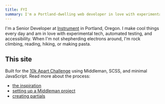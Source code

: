 ```yaml
---
title: FYI
summary: I'm a Portland-dwelling web developer in love with experimental tech, automated testing, and accessibility. I make super cool things at Instrument.
---
```


I'm a Senior Developer at [Instrument](https://instrument.com) in Portland, Oregon. I make cool things every day and am in love with experimental tech, automated testing, and accessibility. When I'm not shepherding electrons around, I'm rock climbing, reading, hiking, or making pasta.

## This site

Built for the [10k Apart Challenge](https://a-k-apart.com/) using Middleman, SCSS, and minimal JavaScript. Read more about the process:

- [the inspiration](/creating-once)
- [setting up a Middleman project](/blogging-with-middleman)
- [creating partials](/partials-are-magic)
